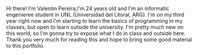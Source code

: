 Hi there! I'm Valentin Pereira,I'm 24 years old and I'm an informatic engenieree student in UNL (Universidad del Litoral, ARG).
I'm on my third year right now and I'm starting to learn the basics of programming in my classes, but open to learn outside the university.
I'm pretty much new on this world, so I'm gonna try to expose what I do in class and outside here.
Thank you very much for reading this and hope to bring some good material to this portfolio.
<!---
ValentinPereiraUNL/ValentinPereiraUNL is a ✨ special ✨ repository because its `README.md` (this file) appears on your GitHub profile.
You can click the Preview link to take a look at your changes.
--->
